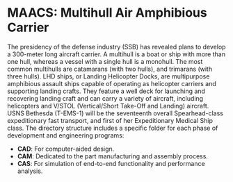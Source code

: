 # MAACS: Multihull Air Amphibious Carrier

The presidency of the defense industry (SSB) has revealed plans to develop a 300-meter long aircraft carrier. A multihull is a boat or ship with more than one hull, whereas a vessel with a single hull is a monohull. The most common multihulls are catamarans (with two hulls), and trimarans (with three hulls). LHD ships, or Landing Helicopter Docks, are multipurpose amphibious assault ships capable of operating as helicopter carriers and supporting landing crafts. They feature a well deck for launching and recovering landing craft and can carry a variety of aircraft, including helicopters and V/STOL (Vertical/Short Take-Off and Landing) aircraft. USNS Bethesda (T-EMS-1) will be the seventeenth overall Spearhead-class expeditionary fast transport, and first of her Expeditionary Medical Ship class. The directory structure includes a specific folder for each phase of development and engineering programs:

- **CAD**: For computer-aided design. 
- **CAM**: Dedicated to the part manufacturing and assembly process.
- **CAS**: For simulation of end-to-end functionality and performance analysis.
